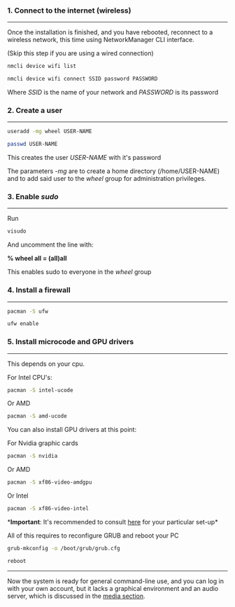 ### 1. Connect to the internet (wireless)
---

Once the installation is finished, and you have rebooted, reconnect to a wireless network, this time using NetworkManager CLI interface.

(Skip this step if you are using a wired connection)

```sh
nmcli device wifi list
```

```sh
nmcli device wifi connect SSID password PASSWORD
```

Where *SSID* is the name of your network and *PASSWORD* is its password

### 2. Create a user
---

```sh
useradd -mg wheel USER-NAME
```

```sh
passwd USER-NAME
```

This creates the user *USER-NAME* with it's password

The parameters *-mg* are to create a home directory (/home/USER-NAME) and to add said user to the *wheel* group for administration privileges.

### 3. Enable *sudo*
---

Run

```sh
visudo
```

And uncomment the line with:

**% wheel all = (all)all**

This enables sudo to everyone in the *wheel* group

### 4. Install a firewall
---

```sh
pacman -S ufw
```

```sh
ufw enable
```

### 5. Install microcode and GPU drivers
---

This depends on your cpu.

For Intel CPU's:

```sh
pacman -S intel-ucode
```

Or AMD

```sh
pacman -S amd-ucode
```

You can also install GPU drivers at this point:

For Nvidia graphic cards

```sh
pacman -S nvidia
```

Or AMD

```sh
pacman -S xf86-video-amdgpu
```

Or Intel

```sh
pacman -S xf86-video-intel
```

\***Important**: It's recommended to consult [here](https://wiki.archlinux.org/title/Xorg#Driver_installation) for your particular set-up\*

All of this requires to reconfigure GRUB and reboot your PC

```sh
grub-mkconfig -o /boot/grub/grub.cfg
```

```sh
reboot
```
---

Now the system is ready for general command-line use, and you can log in with your own account, but it lacks a graphical environment and an audio server, which is discussed in the [media section](media.md).
